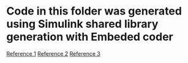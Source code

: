 # Code in this folder was generated using Simulink shared library generation with Embeded coder

[Reference 1](https://www.mathworks.com/help/rtw/ug/relocate-code-to-another-development-environment.html)
[Reference 2](https://www.mathworks.com/help/ecoder/ug/deploy-component-algorithm-as-component-model-library-by-using-cmake.html)
[Reference 3](https://www.mathworks.com/help/ecoder/ug/configure-cmake-build-process.html)